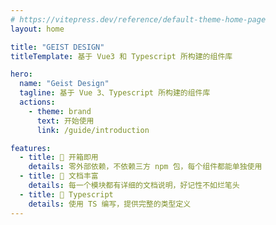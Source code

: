 ```yaml
---
# https://vitepress.dev/reference/default-theme-home-page
layout: home

title: "GEIST DESIGN"
titleTemplate: 基于 Vue3 和 Typescript 所构建的组件库

hero:
  name: "Geist Design"
  tagline: 基于 Vue 3、Typescript 所构建的组件库
  actions:
    - theme: brand
      text: 开始使用
      link: /guide/introduction

features:
  - title: 🚀 开箱即用
    details: 零外部依赖，不依赖三方 npm 包，每个组件都能单独使用
  - title: 📖 文档丰富
    details: 每一个模块都有详细的文档说明，好记性不如烂笔头
  - title: 💪 Typescript
    details: 使用 TS 编写，提供完整的类型定义
---
```


